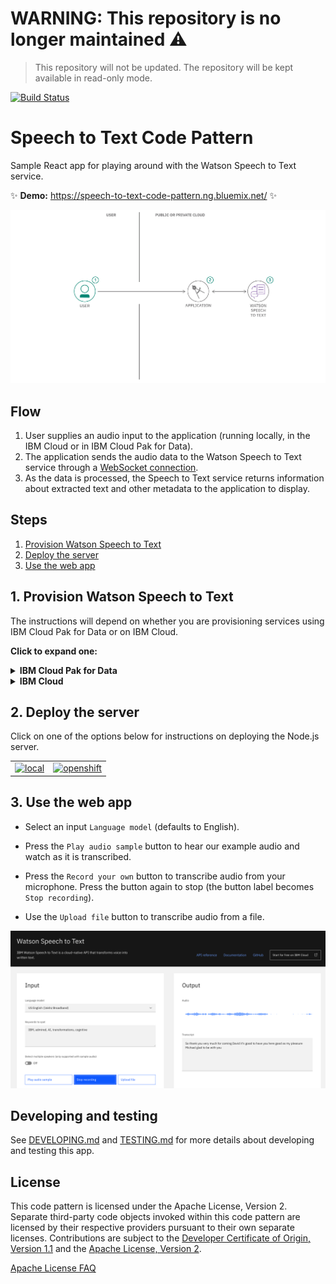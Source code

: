 # WARNING: This repository is no longer maintained :warning:

> This repository will not be updated. The repository will be kept available in read-only mode.

[![Build Status](https://github.com/IBM/speech-to-text-code-pattern/actions/workflows/nodejs.yml/badge.svg?branch=master)](https://github.com/IBM/speech-to-text-code-pattern/actions/workflows/nodejs.yml)

# Speech to Text Code Pattern

Sample React app for playing around with the Watson Speech to Text service.

✨ **Demo:** https://speech-to-text-code-pattern.ng.bluemix.net/ ✨

![architecture](doc/source/images/architecture.png)

## Flow

1. User supplies an audio input to the application (running locally, in the IBM Cloud or in IBM Cloud Pak for Data).
1. The application sends the audio data to the Watson Speech to Text service through a [WebSocket connection](https://cloud.ibm.com/docs/speech-to-text?topic=speech-to-text-websockets).
1. As the data is processed, the Speech to Text service returns information about extracted text and other metadata to the application to display.

## Steps

1. [Provision Watson Speech to Text](#1-Provision-Watson-Speech-to-Text)
2. [Deploy the server](#2-Deploy-the-server)
3. [Use the web app](#3-Use-the-web-app)

## 1. Provision Watson Speech to Text

The instructions will depend on whether you are provisioning services using IBM Cloud Pak for Data or on IBM Cloud.

**Click to expand one:**

<details><summary><b>IBM Cloud Pak for Data</b></summary>
<p>
<p>
<h4>Install and provision</h4>
<p>
The service is not available by default. An administrator must install it on the IBM Cloud Pak for Data platform, and you must be given access to the service. To determine whether the service is installed, click the <b>Services</b> icon (<img class="lazycontent" src="doc/source/images/services_icon.png" alt="services_icon"/>) and check whether the service is enabled.
<p>
<h4>Gather credentials</h4>
<p>
<ol>
    <li>For production use, create a user to use for authentication. From the main navigation menu (☰), select <b>Administer > Manage users</b> and then <b>+ New user</b>.</li>
    <li>From the main navigation menu (☰), select <b>My instances</b>.</li>
    <li>On the <b>Provisioned instances</b> tab, find your service instance, and then hover over the last column to find and click the ellipses icon. Choose <b>View details</b>.</li>
    <li>Copy the <b>URL</b> to use as the <b>SPEECH_TO_TEXT_URL</b> when you configure credentials.</li>
    <li><i>Optionally, copy the <b>Bearer token</b> to use in development testing only. It is not recommended to use the bearer token except during testing and development because that token does not expire.</i></li>
    <li>Use the <b>Menu</b> and select <b>Users</b> and <b>+ Add user</b> to grant your user access to this service instance. This is the <b>SPEECH_TO_TEXT_USERNAME</b> (and <b>SPEECH_TO_TEXT_PASSWORD</b>) you will use when you configure credentials to allow the Node.js server to authenticate.</li>
</ol>

</details>

<details><summary><b>IBM Cloud</b></summary>
<p>
<h4>Create the service instance</h4>

* If you do not have an IBM Cloud account, register for a free trial account [here](https://cloud.ibm.com/registration).
* Click [here](https://cloud.ibm.com/catalog/services/speech-to-text) to create a **Speech to Text** instance.
  * `Select a region`.
  * `Select a pricing plan` (**Lite** is *free*).
  * Set your `Service name` or use the generated one.
  * Click `Create`.
* Gather credentials
  * Copy the <b>API Key</b> and <b>URL</b> to use when you configure and [deploy the server](#2-Deploy-the-server).

> If you need to find the service later, use the main navigation menu (☰) and select **Resource list** to find the service under **Services**.
Click on the service name to get back to the **Manage** view (where you can collect the **API Key** and **URL**).

</details>

## 2. Deploy the server

Click on one of the options below for instructions on deploying the Node.js server.

|   |   |
| - | - |
| [![local](https://raw.githubusercontent.com/IBM/pattern-utils/master/deploy-buttons/local.png)](doc/source/local.md) | [![openshift](https://raw.githubusercontent.com/IBM/pattern-utils/master/deploy-buttons/openshift.png)](doc/source/openshift.md) |

## 3. Use the web app

* Select an input `Language model` (defaults to English).

* Press the `Play audio sample` button to hear our example audio and watch as it is transcribed.

* Press the `Record your own` button to transcribe audio from your microphone. Press the button again to stop (the button label becomes `Stop recording`).

* Use the `Upload file` button to transcribe audio from a file.

![architecture](doc/source/images/stt.png)

## Developing and testing

See [DEVELOPING.md](DEVELOPING.md) and [TESTING.md](TESTING.md) for more details about developing and testing this app.

## License

This code pattern is licensed under the Apache License, Version 2. Separate third-party code objects invoked within this code pattern are licensed by their respective providers pursuant to their own separate licenses. Contributions are subject to the [Developer Certificate of Origin, Version 1.1](https://developercertificate.org/) and the [Apache License, Version 2](https://www.apache.org/licenses/LICENSE-2.0.txt).

[Apache License FAQ](https://www.apache.org/foundation/license-faq.html#WhatDoesItMEAN)
